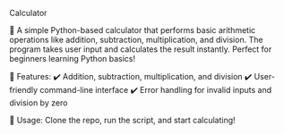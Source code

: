 Calculator

📱 A simple Python-based calculator that performs basic arithmetic operations like addition, subtraction, multiplication, and division. The program takes user input and calculates the result instantly. Perfect for beginners learning Python basics!

🔹 Features:
✔️ Addition, subtraction, multiplication, and division
✔️ User-friendly command-line interface
✔️ Error handling for invalid inputs and division by zero

🔗 Usage:
Clone the repo, run the script, and start calculating!
